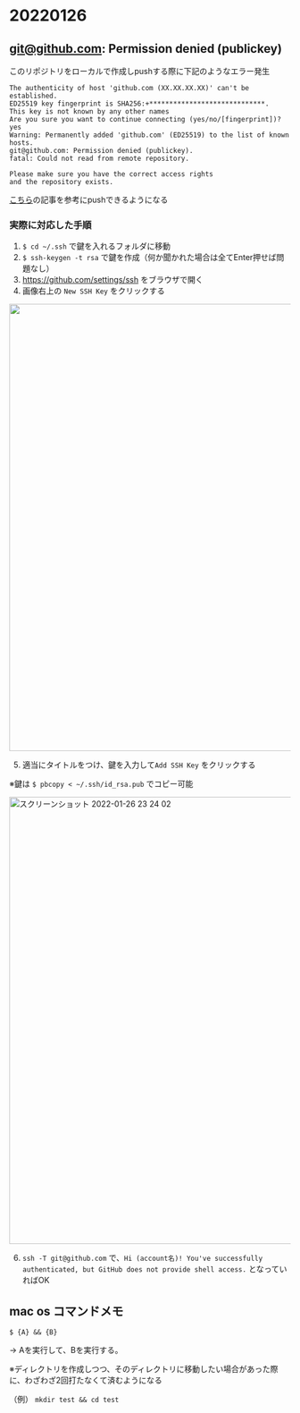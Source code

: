 # 20220126

## git@github.com: Permission denied (publickey) 
このリポジトリをローカルで作成しpushする際に下記のようなエラー発生

```
The authenticity of host 'github.com (XX.XX.XX.XX)' can't be established.
ED25519 key fingerprint is SHA256:+*****************************.
This key is not known by any other names
Are you sure you want to continue connecting (yes/no/[fingerprint])? yes
Warning: Permanently added 'github.com' (ED25519) to the list of known hosts.
git@github.com: Permission denied (publickey).
fatal: Could not read from remote repository.

Please make sure you have the correct access rights
and the repository exists.
```

[こちら](https://qiita.com/shizuma/items/2b2f873a0034839e47ce)の記事を参考にpushできるようになる

### 実際に対応した手順

1. `$ cd ~/.ssh` で鍵を入れるフォルダに移動
2. `$ ssh-keygen -t rsa` で鍵を作成（何か聞かれた場合は全てEnter押せば問題なし）
3. https://github.com/settings/ssh をブラウザで開く
4. 画像右上の `New SSH Key` をクリックする

<img src="https://user-images.githubusercontent.com/16571394/151180781-e96fc5e1-a9fc-47f0-acb2-01b68a77cd9e.png" width="800">

5. 適当にタイトルをつけ、鍵を入力して`Add SSH Key` をクリックする

※鍵は `$ pbcopy < ~/.ssh/id_rsa.pub` でコピー可能

<img width="800" alt="スクリーンショット 2022-01-26 23 24 02" src="https://user-images.githubusercontent.com/16571394/151181088-4dfddc4d-73c2-4c9f-b67c-69e73abe3d00.png">

6. `ssh -T git@github.com` で、`Hi (account名)! You've successfully authenticated, but GitHub does not provide shell access.` となっていればOK


## mac os コマンドメモ

`$ {A} && {B}`

→ Aを実行して、Bを実行する。

※ディレクトリを作成しつつ、そのディレクトリに移動したい場合があった際に、わざわざ2回打たなくて済むようになる

（例）
`mkdir test && cd test`
